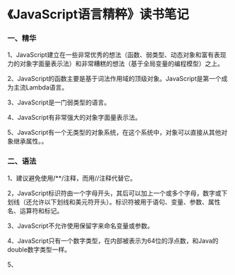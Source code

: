 # 《JavaScript语言精粹》读书笔记

### 一、精华

1、JavaScript建立在一些非常优秀的想法（函数、弱类型、动态对象和富有表现力的对象字面量表示法）和非常糟糕的想法（基于全局变量的编程模型）之上。

2、JavaScript的函数主要是基于词法作用域的顶级对象。JavaScript是第一个成为主流Lambda语言。

3、JavaScript是一门弱类型的语言。

4、JavaScript有非常强大的对象字面量表示法。

5、JavaScript有一个无类型的对象系统，在这个系统中，对象可以直接从其他对象继承属性。。

### 二、语法

1、建议避免使用/**/注释，而用//注释代替它。

2，JavaScript标识符由一个字母开头，其后可以加上一个或多个字母，数字或下划线（还允许以下划线和美元符开头）。标识符被用于语句、变量、参数、属性名、运算符和标记。

3、JavaScript不允许使用保留字来命名变量或参数。

4、JavaScript只有一个数字类型，在内部被表示为64位的浮点数，和Java的double数字类型一样。

5、